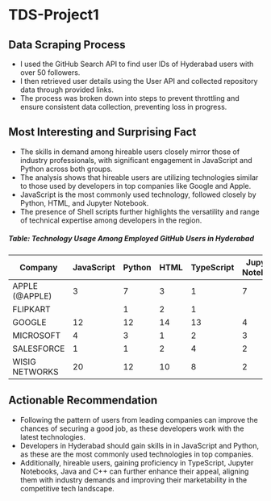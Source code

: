 # TDS-Project1

## Data Scraping Process
- I used the GitHub Search API to find user IDs of Hyderabad users with over 50 followers.  
- I then retrieved user details using the User API and collected repository data through provided links.  
- The process was broken down into steps to prevent throttling and ensure consistent data collection, preventing loss in progress.  


## Most Interesting and Surprising Fact
- The skills in demand among hireable users closely mirror those of industry professionals, with significant engagement in JavaScript and Python across both groups.
- The analysis shows that hireable users are utilizing technologies similar to those used by developers in top companies like Google and Apple.  
- JavaScript is the most commonly used technology, followed closely by Python, HTML, and Jupyter Notebook.  
- The presence of Shell scripts further highlights the versatility and range of technical expertise among developers in the region.  

##### Table: Technology Usage Among Employed GitHub Users in Hyderabad

| Company              | JavaScript | Python | HTML | TypeScript | Jupyter Notebook | Java | C++ | Shell |
|---------------------|------------|--------|------|------------|------------------|------|-----|-------|
| APPLE (@APPLE)      | 3          | 7      | 3    | 1          | 7                | 1    | 4   | 1     |
| FLIPKART            |            | 1      | 2    | 1          |                  |      |     |       |
| GOOGLE              | 12         | 12     | 14   | 13         | 4                | 11   | 2   | 5     |
| MICROSOFT           | 4          | 3      | 1    | 2          | 3                | 1    | 1   |       |
| SALESFORCE          | 1          | 1      | 2    | 4          | 2                | 1    | 1   |       |
| WISIG NETWORKS      | 20         | 12     | 10   | 8          | 2                | 3    | 2   | 3     |



## Actionable Recommendation
- Following the pattern of users from leading companies can improve the chances of securing a good job, as these developers work with the latest technologies.  
- Developers in Hyderabad should gain skills in in JavaScript and Python, as these are the most commonly used technologies in top companies.  
- Additionally, hireable users, gaining proficiency in TypeScript, Jupyter Notebooks, Java and C++ can further enhance their appeal, aligning them with industry demands and improving their marketability in the competitive tech landscape.  
